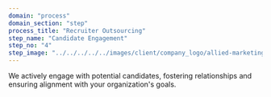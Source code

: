 ```yaml
---
domain: "process"
domain_section: "step"
process_title: "Recruiter Outsourcing"
step_name: "Candidate Engagement"
step_no: "4"
step_image: "../../../../../images/client/company_logo/allied-marketing.png"
---
```


We actively engage with potential candidates, fostering relationships and ensuring alignment with your organization's goals.
